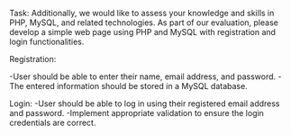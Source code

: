 Task:
Additionally, we would like to assess your knowledge and skills in PHP, MySQL, and related technologies. As part of our evaluation, please develop a simple web page using PHP and MySQL with registration and login functionalities.

Registration:

-User should be able to enter their name, email address, and password.
-The entered information should be stored in a MySQL database.

Login:
-User should be able to log in using their registered email address and password.
-Implement appropriate validation to ensure the login credentials are correct.
